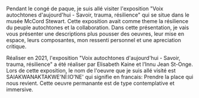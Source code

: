 Pendant le congé de paque, je suis allé visiter l'exposition "Voix autochtones d'aujourd'hui - Savoir, trauma, résilience" qui se situe dans le musée McCord Stewart. Cette exposition avait comme theme la résilience du peuple autochtones et la collaboration. Dans cette présentation, je vais vous présenter une descriptions plus pousser des oeuvres, leur mise en espace, leurs composantes, mon ressenti personnel et une apreciation critique.

Réaliser en 2021, l'exposition "Voix autochtones d'aujourd'hui - Savoir, trauma, résilience" a été réaliser par Elisabeth Kaine et l’Innu Jean St-Onge. Lors de cette exposition, le nom de l'oeuvre que je suis allé visité est SAIAKWANAKTAKWE'NÍ:IO'NE' qui signifie en francais: Prendre la place qui nous revient. Cette oeuvre permanante est de type contemplative et immersive.
